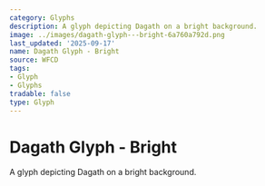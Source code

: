 ```yaml
---
category: Glyphs
description: A glyph depicting Dagath on a bright background.
image: ../images/dagath-glyph---bright-6a760a792d.png
last_updated: '2025-09-17'
name: Dagath Glyph - Bright
source: WFCD
tags:
- Glyph
- Glyphs
tradable: false
type: Glyph
---
```


# Dagath Glyph - Bright

A glyph depicting Dagath on a bright background.

